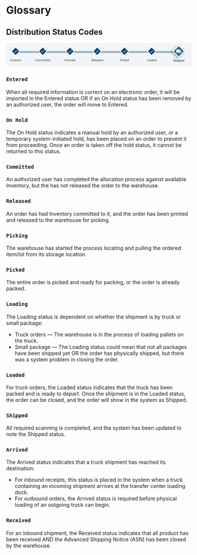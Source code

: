 # Glossary

## Distribution Status Codes  <!-- {docsify-ignore} -->

<img src="images/order-timeline.png" alt="order status timeline"/>

### `Entered`
When all required information is correct on an electronic order, it will be imported in the Entered status OR if an On Hold status has been removed by an authorized user, the order will move to Entered.

### `On Hold`
The On Hold status indicates a manual hold by an authorized user, or a temporary system-initiated hold, has been placed on an order to prevent it from proceeding. Once an order is taken off the hold status, it cannot be returned to this status.

### `Committed`
An authorized user has completed the allocation process against available Inventory, but the has not released the order to the warehouse.

### `Released` 
An order has had Inventory committed to it, and the order has been printed and released to the warehouse for picking.

### `Picking`
The warehouse has started the process locating and pulling the ordered item/lot from its storage location.

### `Picked`
The entire order is picked and ready for packing, or the order is already packed.

### `Loading`
The Loading status is dependent on whether the shipment is by truck or small package:
* Truck orders — The warehouse is in the process of loading pallets on the truck.
* Small package — The Loading status could mean that not all packages have been shipped yet OR the order has physically shipped, but there was a system problem in closing the order.

### `Loaded`
For truck orders, the Loaded status indicates that the truck has been packed and is ready to depart. Once the shipment is in the Loaded status, the order can be closed, and the order will show in the system as Shipped.

### `Shipped`
All required scanning is completed, and the system has been updated to note the Shipped status.

### `Arrived` 
The Arrived status indicates that a truck shipment has reached its destination:
* For inbound receipts, this status is placed in the system when a truck containing an incoming shipment arrives at the transfer center loading dock.
* For outbound orders, the Arrived status is required before physical loading of an outgoing truck can begin.

### `Received` 
For an inbound shipment, the Received status indicates that all product has been received AND the Advanced Shipping Notice (ASN) has been closed by the warehouse.
